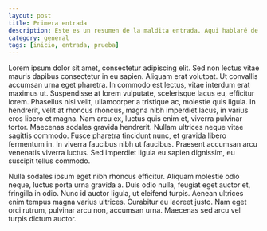 ```yaml
---
layout: post
title: Primera entrada
description: Este es un resumen de la maldita entrada. Aqui hablaré de lo que me salga del alma.
category: general
tags: [inicio, entrada, prueba]
---
```


Lorem ipsum dolor sit amet, consectetur adipiscing elit. Sed non lectus vitae mauris dapibus consectetur in eu sapien. Aliquam erat volutpat. Ut convallis accumsan urna eget pharetra. In commodo est lectus, vitae interdum erat maximus ut. Suspendisse at lorem vulputate, scelerisque lacus eu, efficitur lorem. Phasellus nisi velit, ullamcorper a tristique ac, molestie quis ligula. In hendrerit, velit at rhoncus rhoncus, magna nibh imperdiet lacus, in varius eros libero et magna. Nam arcu ex, luctus quis enim et, viverra pulvinar tortor. Maecenas sodales gravida hendrerit. Nullam ultrices neque vitae sagittis commodo. Fusce pharetra tincidunt nunc, et gravida libero fermentum in. In viverra faucibus nibh ut faucibus. Praesent accumsan arcu venenatis viverra luctus. Sed imperdiet ligula eu sapien dignissim, eu suscipit tellus commodo.

Nulla sodales ipsum eget nibh rhoncus efficitur. Aliquam molestie odio neque, luctus porta urna gravida a. Duis odio nulla, feugiat eget auctor et, fringilla in odio. Nunc id auctor ligula, ut eleifend turpis. Aenean ultrices enim tempus magna varius ultrices. Curabitur eu laoreet justo. Nam eget orci rutrum, pulvinar arcu non, accumsan urna. Maecenas sed arcu vel turpis dictum auctor.

